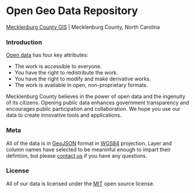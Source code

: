 Open Geo Data Repository
==============================
[Mecklenburg County GIS](http://emaps.charmeck.org/) | Mecklenburg County, North Carolina

### Introduction
[Open data](http://en.wikipedia.org/wiki/Open_Data) has four key attributes:
+ The work is accessible to everyone.
+ You have the right to redistribute the work.
+ You have the right to modify and make derivative works.
+ The work is available in open, non-proprietary formats.

Mecklenburg County believes in the power of open data and the ingenuity of its citizens. Opening public data enhances government transparency and encourages public participation and collaboration. We hope you use our data to create innovative tools and applications.

### Meta
All of the data is in [GeoJSON](http://www.geojson.org/) format in [WGS84](http://spatialreference.org/ref/epsg/4326/) projection. Layer and column names have selected to be meaninful enough to impart their defintion, but please [contact us](http://emaps.charmeck.org/) if you have any questions.

### License
All of our data is licensed under the [MIT](http://opensource.org/licenses/MIT) open source license.
